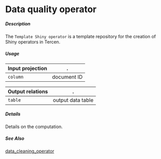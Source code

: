 # Data quality operator

##### Description

The `Template Shiny operator` is a template repository for the creation of Shiny operators in Tercen.

##### Usage

Input projection|.
---|---
`column`        | document ID

Output relations|.
---|---
`table`        | output data table

##### Details

Details on the computation.

##### See Also

[data_cleaning_operator](https://github.com/tercen/data_cleaning_operator)
